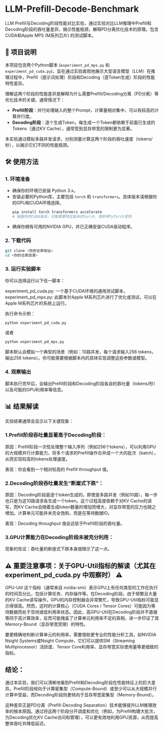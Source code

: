 # LLM-Prefill-Decode-Benchmark  

LLM Prefill与Decoding阶段性能对比实验，通过实验对比LLM推理中Prefill和Decoding阶段的吞吐量差异，揭示性能瓶颈，解释PD分离优化技术的原理。包含CUDA和Apple MPS (M系列芯片) 的测试脚本。

## 📖 项目说明

本项目包含两个Python脚本 (`experiment_pd_mps.py` 和 `experiment_pd_cuda.py`)，旨在通过实验直观地展示大型语言模型（LLM）在推理过程中，Prefill（提示词处理）阶段和Decoding（逐Token生成）阶段的性能特性差异。

理解这两个阶段的性能差异是解释为什么需要Prefill/Decoding分离（PD分离）等优化技术的关键。通常情况下：

* **Prefill阶段**：并行处理输入的整个Prompt，计算量相对集中，可以有较高的计算并行度。
* **Decoding阶段**：逐个生成Token，每生成一个Token都依赖于前面已生成的Tokens（通过KV Cache），通常受到显存带宽的限制更为显著。

本实验通过模拟多路并发请求，分别测量计算这两个阶段的吞吐速度（tokens/秒），以揭示它们不同的性能瓶颈。

## 🛠️ 使用方法

### 1. 环境准备

* 确保你的环境已安装 Python 3.x。
* 安装必要的Python库，主要包括 `torch` 和 `transformers`。具体版本请根据你的GPU和CUDA环境选择。
    ```bash
    pip install torch transformers accelerate
    # 根据你的CUDA版本，可能需要特定版本的torch，请参考PyTorch官网
    ```
* 确保你拥有可用的NVIDIA GPU，并已正确安装CUDA驱动程序。

### 2. 下载代码

```bash
git clone <你的仓库地址>
cd <你的仓库目录>
```

### 3. 运行实验脚本
你可以选择运行以下任一脚本：

experiment_pd_cuda.py: 一个基于CUDA环境的通用测试脚本。
experiment_pd_mps.py: 此脚本针Apple M系列芯片进行了优化或测试，可以在Apple M系列芯片的系统上运行。

执行命令示例：

```bash
python experiment_pd_cuda.py
```

或者

```bash
python experiment_pd_mps.py
```

脚本默认会模拟一个典型的场景（例如：10路并发，每个请求输入256 tokens，输出256 tokens）。你可能需要根据脚本内的具体实现调整这些参数或模型。

### 4. 观察输出
脚本执行完毕后，会输出Prefill阶段和Decoding阶段各自的吞吐量（tokens/秒）以及可能的GPU利用率等信息。

## 📊 结果解读
实验结果通常会显示以下关键现象：

### 1.Prefill阶段吞吐量显著高于Decoding阶段：

原因：Prefill阶段一次性处理整个输入序列（例如256个tokens），可以利用GPU的大规模并行计算能力，将多个请求的Prefill操作合并成一个大的批次（batch），从而实现较高的tokens处理速度。

表现：你会看到一个相对较高的 Prefill throughput 值。

### 2.Decoding阶段吞吐量发生“断崖式下跌”：

原因：Decoding阶段是逐个token生成的。即使是多路并发（例如10路），每一步也只是为这10路请求各生成一个token。这个过程高度依赖于对KV Cache的读写，而KV Cache会随着生成token数量的增加而增大，对显存带宽的压力也随之增加。计算单元可能并未完全饱和，而是在等待数据IO。

表现：Decoding throughput 值会远低于Prefill阶段的吞吐量。

### 3.GPU计算能力在Decoding阶段未被充分利用：

现象的佐证：吞吐量的断崖式下跌本身就暗示了这一点。


## ⚠️ 重要注意事项：关于GPU-Util指标的解读（尤其在 experiment_pd_cuda.py 中观察时） ⚠️

GPU-Util 这个指标（通常来自 nvidia-smi）表示GPU上有任何类型的工作在执行的时间百分比，包括计算任务、内存操作等。在Decoding阶段，由于频繁且大量的KV Cache读写操作，GPU的内存控制器会非常繁忙，导致GPU-Util指标可能显示得很高。然而，这时的计算核心（CUDA Cores / Tensor Cores）可能因为等待数据而处于空闲或低利用率状态。因此，高GPU-Util在Decoding阶段并不直接等同于高计算效率，反而可能掩盖了计算单元利用率不足的真相，进一步印证了其Memory-Bound（显存带宽受限）的特性。

要更精确地判断计算单元的利用率，需要借助更专业的性能分析工具，如NVIDIA Nsight Systems或Nsight Compute，它们可以提供SM（Streaming Multiprocessor）活跃度、Tensor Core利用率、显存带宽实际使用量等更细致的指标。

## 结论：

通过本实验，我们可以清晰地看到Prefill和Decoding阶段在性能特征上的巨大差异。Prefill阶段倾向于计算密集型（Compute-Bound）或至少可以从大规模并行计算中受益，而Decoding阶段则更倾向于显存带宽密集型（Memory-Bound）。

这种差异正是PD分离（Prefill-Decoding Separation）技术能够提升LLM推理效率的根本原因。通过将这两个阶段分开调度和优化（例如，为Prefill构建大批次，为Decoding优化KV Cache访问和管理），可以更有效地利用GPU资源，从而提高整体吞吐并降低延迟。
